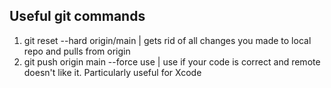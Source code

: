 ## Useful git commands
1. git reset --hard origin/main | gets rid of all changes you made to local repo and pulls from origin
2. git push origin main --force use | use if your code is correct and remote doesn't like it. Particularly useful for Xcode
